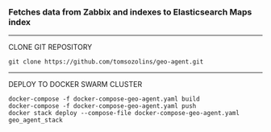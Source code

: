 ### Fetches data from Zabbix and indexes to Elasticsearch Maps index
--------------------------------------------
CLONE GIT REPOSITORY
```
git clone https://github.com/tomsozolins/geo-agent.git
```
--------------------------------------------

DEPLOY TO DOCKER SWARM CLUSTER

```
docker-compose -f docker-compose-geo-agent.yaml build
docker-compose -f docker-compose-geo-agent.yaml push
docker stack deploy --compose-file docker-compose-geo-agent.yaml geo_agent_stack
```

